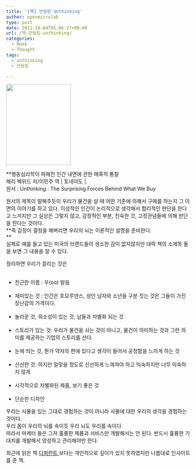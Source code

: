 ```yaml
---
title: '[책] 언씽킹 Unthinking'
author: openmicrolab
type: post
date: 2011-10-04T05:06:27+00:00
url: /책-언씽킹-unthinking/
categories:
  - Book
  - Thought
tags:
  - unthinking
  - 언씽킹

---
```

<P style="MARGIN: 0px">
  <img loading="lazy" src="/images/1/cfile23.uf.13699F494E8A84FE1C0622.PNG" class="alignleft" width="177" height="221" alt="" filename="언씽킹.PNG" filemime="image/jpeg" />
</P>

  


  
**행동심리학이 파헤친 인간 내면에 관한 매혹적 통찰  
해리 벡위드 저/이민주 역 | 토네이도 |  
원서 : Unthinking : The Surprising Forces Behind What We Buy</p> 

</STRONG>원서의 제목이 말해주듯이 우리가 물건을 살 때 어떤 기준에 의해서 구매를 하는지 그 이면의 이야기를 하고 있다. 이성적인 인간이 논리적으로 생각해서 합리적인 판단을 한다고 느끼지만 그 실상은 그렇지 않고, 감정적인 부분, 친숙한 것, 고정관념들에 의해 판단을 한다는 것이다.  
**즉 감정이 결정을 해버리면 우리의 뇌는 이론적인 설명을 준비한다.  
**  
실제로 예를 들고 있는 미국의 브랜드들이 생소한 감이 없지않지만 대략 책의 소제목 들을 보면 그 내용을 알 수 있다. 

정리하면 우리가 끌리는 것은  


  


<UL style="LIST-STYLE-TYPE: disc">
  <br /> 
  
  <LI>
    친근한 이름 : 우(oo) 발음
  </LI>
  <br /> 
  
  <LI>
    재미있는 것 : 인간은 호모루덴스, 성인 남자와 소년을 구분 짓는 것은 그들이 가진 장난감의 가격이다.
  </LI>
  <br /> 
  
  <LI>
    놀라운 것, 희소성이 있는 것, 남들과 차별화 되는 것
  </LI>
  <br /> 
  
  <LI>
    스토리가 있는 것: 우리가 물건을 사는 것이 아니고, 물건이 의미하는 것과 그런 의미를 제공하는 기업의 스토리를 산다.
  </LI>
  <br /> 
  
  <LI>
    눈에 띄는 것, 뭔가 약자의 편에 있다고 생각이 들어서 공정함을 느끼게 하는 것
  </LI>
  <br /> 
  
  <LI>
    신선한 것: 하지만 알맞을 정도로 신선하게 느껴져야 하고 익숙하지만 너무 익숙하지 않게
  </LI>
  <br /> 
  
  <LI>
    시각적으로 차별화된 제품, 보기 좋은 것
  </LI>
  <br /> 
  
  <LI>
    단순한 디자인
  </LI>
</UL>

  


우리는 사물을 있는 그대로 경험하는 것이 아니라 사물에 대한 우리의 생각을 경험하는 것이다.  
우리 몸이 우리의 뇌를 속이듯 우리 뇌도 우리를 속이다.  
따라서 마케터 들은 그저 훌륭한 제품과 서비스만 개발해서는 안 된다. 반드시 훌륭한 기대치를 개발해서 양성하고 관리해야만 한다.

최근에 읽은 책 <A title="[http://liketheocean.tistory.com/147]로 이동합니다." href="http://liketheocean.tistory.com/147" target=_blank>디퍼런트 </A>보다는 개인적으로 깊이가 있지 못하였지만 나름대로 인사이트를 준 책.  
</p>